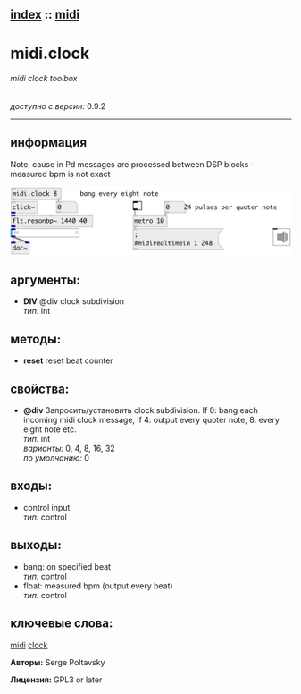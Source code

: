 [index](index.html) :: [midi](category_midi.html)
---

# midi.clock

###### midi clock toolbox

*доступно с версии:* 0.9.2

---


## информация
Note: cause in Pd messages are processed between DSP blocks - measured bpm is not exact


[![example](../examples/img/midi.clock.jpg)](../examples/pd/midi.clock.pd)



## аргументы:

* **DIV**
@div clock subdivision<br>
_тип:_ int<br>



## методы:

* **reset**
reset beat counter<br>




## свойства:

* **@div** 
Запросить/установить clock subdivision. If 0: bang each incoming midi clock message, if 4: output
every quoter note, 8: every eight note etc.<br>
_тип:_ int<br>
_варианты:_ 0, 4, 8, 16, 32<br>
_по умолчанию:_ 0<br>



## входы:

* control input<br>
_тип:_ control



## выходы:

* bang: on specified beat<br>
_тип:_ control
* float: measured bpm (output every beat)<br>
_тип:_ control



## ключевые слова:

[midi](keywords/midi.html)
[clock](keywords/clock.html)






**Авторы:** Serge Poltavsky




**Лицензия:** GPL3 or later





